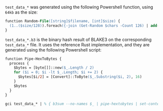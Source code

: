 ﻿`test_data_*` was generated using the following Powershell function, using `64kb` as the size:

```ps
function Random-File([string]$filename, [int]$size) {
  (1..($size/128)).foreach({-join (Get-Random $chars -Count 126) | add-content $filename })
}
```

`test_data_*.b3` is the binary hash result of BLAKE3 on the corresponding `test_data_*` file.
It uses the reference Rust implementation, and they are generated using the following Powershell
script:

```ps
function Pipe-HexToBytes {
  process {
    $bytes = [byte[]]::new($_.Length / 2)
    for ($i = 0; $i -lt $_.Length; $i += 2) {
      $bytes[$i/2] = [Convert]::ToByte($_.Substring($i, 2), 16)
    }
    $bytes
  }
}

gci test_data_* | % { b3sum --no-names $_ | pipe-hextobytes | set-content ($_.FullName + ".b3") -encoding byte }
```